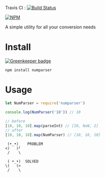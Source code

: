 Travis CI : [![Build Status](https://travis-ci.org/Shahor/Numparser.svg?branch=master)](https://travis-ci.org/Shahor/Numparser)


[![NPM](https://nodei.co/npm/numparser.png?downloads=true)](https://nodei.co/npm/numparser.png?downloads=true)

A simple utility for all your conversion needs

# Install

[![Greenkeeper badge](https://badges.greenkeeper.io/Shahor/Numparser.svg)](https://greenkeeper.io/)

```npm install numparser```

# Usage 

```javascript
let NumParser = require('numparser')

console.log(NumParser('10')) // 10

// before
[10, 10, 10].map(parseInt) // [10, NaN, 2]
// after
[10, 10, 10].map(NumParser) // [10, 10, 10]
```

```
 (•_•)    PROBLEM
<)   )╯
 /    \

 ( •_•)  SOLVED
\(   (>
 /    \
```
